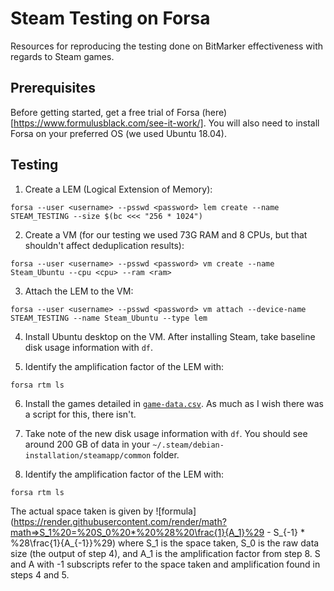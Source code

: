 # Steam Testing on Forsa
Resources for reproducing the testing done on BitMarker effectiveness with regards to Steam games.


## Prerequisites
Before getting started, get a free trial of Forsa (here)[https://www.formulusblack.com/see-it-work/]. You will also need to install Forsa on your preferred OS (we used Ubuntu 18.04). <br/>


## Testing
1. Create a LEM (Logical Extension of Memory):
```
forsa --user <username> --psswd <password> lem create --name STEAM_TESTING --size $(bc <<< "256 * 1024")
```

2. Create a VM (for our testing we used 73G RAM and 8 CPUs, but that shouldn't affect deduplication results):
```
forsa --user <username> --psswd <password> vm create --name Steam_Ubuntu --cpu <cpu> --ram <ram>
```

3. Attach the LEM to the VM:
```
forsa --user <username> --psswd <password> vm attach --device-name STEAM_TESTING --name Steam_Ubuntu --type lem
```

4. Install Ubuntu desktop on the VM. After installing Steam, take baseline disk usage information with `df`.

5. Identify the amplification factor of the LEM with:
```
forsa rtm ls
```

6. Install the games detailed in [`game-data.csv`](data/game-data.csv). As much as I wish there was a script for this, there isn't.

7. Take note of the new disk usage information with `df`. You should see around 200 GB of data in your `~/.steam/debian-installation/steamapp/common` folder.

8. Identify the amplification factor of the LEM with:
```
forsa rtm ls
```

The actual space taken is given by
![formula](https://render.githubusercontent.com/render/math?math=>S_1%20=%20S_0%20*%20%28%20\frac{1}{A_1}%29 - S_{-1} * %28\frac{1}{A_{-1}}%29)
where S_1 is the space taken, S_0 is the raw data size (the output of step 4), and A_1 is the amplification factor from step 8. S and A with -1 subscripts refer to the space taken and amplification found in steps 4 and 5.
